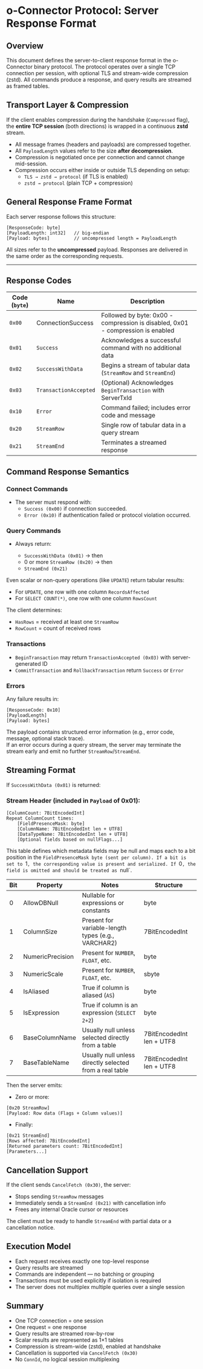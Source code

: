 # o-Connector Protocol: Server Response Format

## Overview

This document defines the server-to-client response format in the o-Connector binary protocol. The protocol operates over a single TCP connection per session, with optional TLS and stream-wide compression (zstd). All commands produce a response, and query results are streamed as framed tables.

## Transport Layer & Compression

If the client enables compression during the handshake (`Compressed` flag), the **entire TCP session** (both directions) is wrapped in a continuous **zstd** stream.

- All message frames (headers and payloads) are compressed together.
- All `PayloadLength` values refer to the size **after decompression**.
- Compression is negotiated once per connection and cannot change mid-session.
- Compression occurs either inside or outside TLS depending on setup:
    - `TLS → zstd → protocol` (if TLS is enabled)
    - `zstd → protocol` (plain TCP + compression)
## General Response Frame Format
Each server response follows this structure:

```
[ResponseCode: byte]
[PayloadLength: int32]   // big-endian
[Payload: bytes]         // uncompressed length = PayloadLength
```

All sizes refer to the **uncompressed** payload. Responses are delivered in the same order as the corresponding requests.

---

## Response Codes

| Code (`byte`) | Name                  | Description                                                                     |
| ------------- | --------------------- | ------------------------------------------------------------------------------- |
| `0x00`        | ConnectionSuccess     | Followed by byte: 0x00 - compression is disabled, 0x01 - compression is enabled |
| `0x01`        | `Success`             | Acknowledges a successful command with no additional data                       |
| `0x02`        | `SuccessWithData`     | Begins a stream of tabular data (`StreamRow` and `StreamEnd`)                   |
| `0x03`        | `TransactionAccepted` | (Optional) Acknowledges `BeginTransaction` with ServerTxId                      |
| `0x10`        | `Error`               | Command failed; includes error code and message                                 |
| `0x20`        | `StreamRow`           | Single row of tabular data in a query stream                                    |
| `0x21`        | `StreamEnd`           | Terminates a streamed response                                                  |
## Command Response Semantics

### Connect Commands

- The server must respond with:
    - `Success (0x00)` if connection succeeded.
    - `Error (0x10)` if authentication failed or protocol violation occurred.

### Query Commands

- Always return:
    
    - `SuccessWithData (0x01)` → then
    - 0 or more `StreamRow (0x20)` → then
    - `StreamEnd (0x21)`

Even scalar or non-query operations (like `UPDATE`) return tabular results:

- For `UPDATE`, one row with one column `RecordsAffected`
- For `SELECT COUNT(*)`, one row with one column `RowsCount`

The client determines:

- `HasRows` = received at least one `StreamRow`
- `RowCount` = count of received rows

### Transactions

- `BeginTransaction` may return `TransactionAccepted (0x03)` with server-generated ID
- `CommitTransaction` and `RollbackTransaction` return `Success` or `Error`

### Errors

Any failure results in:

```
[ResponseCode: 0x10]
[PayloadLength]
[Payload: bytes]
```

The payload contains structured error information (e.g., error code, message, optional stack trace).  
If an error occurs during a query stream, the server may terminate the stream early and emit no further `StreamRow`/`StreamEnd`.

## Streaming Format

If `SuccessWithData (0x01)` is returned:

### Stream Header (included in `Payload` of 0x01):

```
[ColumnCount: 7BitEncodedInt]
Repeat ColumnCount times:
	[FieldPresenceMask: byte]
    [ColumnName: 7BitEncodedInt len + UTF8]
    [DataTypeName: 7BitEncodedInt len + UTF8]
    [Optional fields based on nullFlags...]
```

This table defines which metadata fields may be null and maps each to a bit position in the `FieldPresenceMask byte (sent per column). If a bit is set to `1`, the corresponding value is present and serialized. If `0`, the field is omitted and should be treated as `null`.

| Bit | Property         | Notes                                                   | Structure                 |
| --- | ---------------- | ------------------------------------------------------- | ------------------------- |
| 0   | AllowDBNull      | Nullable for expressions or constants                   | byte                      |
| 1   | ColumnSize       | Present for variable-length types (e.g., VARCHAR2)      | 7BitEncodedInt            |
| 2   | NumericPrecision | Present for `NUMBER`, `FLOAT`, etc.                     | byte                      |
| 3   | NumericScale     | Present for `NUMBER`, `FLOAT`, etc.                     | sbyte                     |
| 4   | IsAliased        | True if column is aliased (`AS`)                        | byte                      |
| 5   | IsExpression     | True if column is an expression (`SELECT 2+2`)          | byte                      |
| 6   | BaseColumnName   | Usually null unless selected directly from a table      | 7BitEncodedInt len + UTF8 |
| 7   | BaseTableName    | Usually null unless directly selected from a real table | 7BitEncodedInt len + UTF8 |

Then the server emits:

- Zero or more:

```
[0x20 StreamRow]
[Payload: Row data (Flags + Column values)]
```

- Finally:

```
[0x21 StreamEnd]
[Rows affected: 7BitEncodedInt]
[Returned parameters count: 7BitEncodedInt]
[Parameters...]
```

## Cancellation Support

If the client sends `CancelFetch (0x30)`, the server:

- Stops sending `StreamRow` messages
- Immediately sends a `StreamEnd (0x21)` with cancellation info
- Frees any internal Oracle cursor or resources

The client must be ready to handle `StreamEnd` with partial data or a cancellation notice.

## Execution Model

- Each request receives exactly one top-level response
- Query results are streamed
- Commands are independent — no batching or grouping
- Transactions must be used explicitly if isolation is required
- The server does not multiplex multiple queries over a single session

## Summary

- One TCP connection = one session
- One request = one response
- Query results are streamed row-by-row
- Scalar results are represented as 1×1 tables
- Compression is stream-wide (zstd), enabled at handshake
- Cancellation is supported via `CancelFetch (0x30)`
- No `ConnId`, no logical session multiplexing